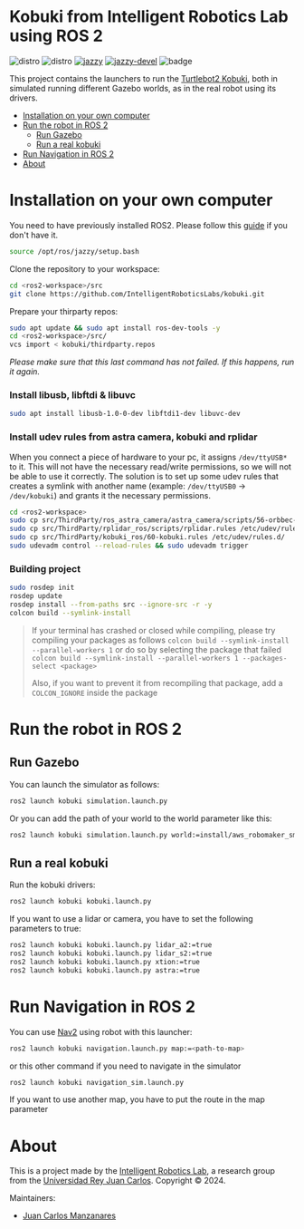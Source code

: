 # Kobuki from Intelligent Robotics Lab using ROS 2

![distro](https://img.shields.io/badge/Ubuntu%2024-Noble%20Numbat-orange)
![distro](https://img.shields.io/badge/ROS2-Jazzy-blue)
[![jazzy](https://github.com/IntelligentRoboticsLabs/kobuki/actions/workflows/jazzy.yaml/badge.svg?branch=jazzy)](https://github.com/IntelligentRoboticsLabs/kobuki/actions/workflows/jazzy.yaml)
[![jazzy-devel](https://github.com/IntelligentRoboticsLabs/kobuki/actions/workflows/jazzy-devel.yaml/badge.svg?branch=jazzy-devel)](https://github.com/IntelligentRoboticsLabs/kobuki/actions/workflows/jazzy-devel.yaml)
![badge](https://img.shields.io/endpoint?url=https://gist.githubusercontent.com/Juancams/b88b51550724dc22c690a0734cf14709/raw/date_kobuki_jazzy.json)

This project contains the launchers to run the [Turtlebot2 Kobuki](https://github.com/kobuki-base), both in simulated running different Gazebo worlds, as in the real robot using its drivers.

- [Installation on your own computer](#installation-on-your-own-computer)  
- [Run the robot in ROS 2](#run-the-robot-in-ros-2)  
   - [Run Gazebo](#run-gazebo)  
   - [Run a real kobuki](#run-a-real-kobuki)
- [Run Navigation in ROS 2](#run-navigation-in-ros-2)
- [About](#about)  


# Installation on your own computer
You need to have previously installed ROS2. Please follow this [guide](https://docs.ros.org/en/jazzy/Installation.html) if you don't have it.
```bash
source /opt/ros/jazzy/setup.bash
```

Clone the repository to your workspace:
```bash
cd <ros2-workspace>/src
git clone https://github.com/IntelligentRoboticsLabs/kobuki.git
```

Prepare your thirparty repos:
```bash
sudo apt update && sudo apt install ros-dev-tools -y
cd <ros2-workspace>/src/
vcs import < kobuki/thirdparty.repos
```
*Please make sure that this last command has not failed. If this happens, run it again.*

### Install libusb, libftdi & libuvc
```bash
sudo apt install libusb-1.0-0-dev libftdi1-dev libuvc-dev
```

### Install udev rules from astra camera, kobuki and rplidar
When you connect a piece of hardware to your pc, it assigns `/dev/ttyUSB*` to it. This will not have the necessary read/write permissions, so we will not be able to use it correctly. The solution is to set up some udev rules that creates a symlink with another name (example: `/dev/ttyUSB0` -> `/dev/kobuki`) and grants it the necessary permissions.
```bash
cd <ros2-workspace>
sudo cp src/ThirdParty/ros_astra_camera/astra_camera/scripts/56-orbbec-usb.rules /etc/udev/rules.d/
sudo cp src/ThirdParty/rplidar_ros/scripts/rplidar.rules /etc/udev/rules.d/
sudo cp src/ThirdParty/kobuki_ros/60-kobuki.rules /etc/udev/rules.d/
sudo udevadm control --reload-rules && sudo udevadm trigger
```

### Building project
```bash
sudo rosdep init
rosdep update
rosdep install --from-paths src --ignore-src -r -y
colcon build --symlink-install 
```

>  If your terminal has crashed or closed while compiling, please try compiling your packages as follows `colcon build --symlink-install --parallel-workers 1` or do so by selecting the package that failed `colcon build --symlink-install --parallel-workers 1 --packages-select <package>`
> 
> Also, if you want to prevent it from recompiling that package, add a `COLCON_IGNORE` inside the package

# Run the robot in ROS 2
## Run Gazebo
You can launch the simulator as follows:
```bash
ros2 launch kobuki simulation.launch.py
```
Or you can add the path of your world to the world parameter like this:
```bash
ros2 launch kobuki simulation.launch.py world:=install/aws_robomaker_small_warehouse_world/share/aws_robomaker_small_warehouse_world/worlds/small_warehouse/small_warehouse.world
``` 

## Run a real kobuki
Run the kobuki drivers:

```bash
ros2 launch kobuki kobuki.launch.py
``` 

If you want to use a lidar or camera, you have to set the following parameters to true:
```bash
ros2 launch kobuki kobuki.launch.py lidar_a2:=true
ros2 launch kobuki kobuki.launch.py lidar_s2:=true
ros2 launch kobuki kobuki.launch.py xtion:=true
ros2 launch kobuki kobuki.launch.py astra:=true
``` 

# Run Navigation in ROS 2

You can use [Nav2](https://navigation.ros.org/) using robot with this launcher:

```bash
ros2 launch kobuki navigation.launch.py map:=<path-to-map>
``` 

or this other command if you need to navigate in the simulator
```bash
ros2 launch kobuki navigation_sim.launch.py
```

If you want to use another map, you have to put the route in the map parameter


# About

This is a project made by the [Intelligent Robotics Lab](https://intelligentroboticslab.gsyc.urjc.es/), a research group from the [Universidad Rey Juan Carlos](https://www.urjc.es/).
Copyright &copy; 2024.

Maintainers:

* [Juan Carlos Manzanares](https://github.com/Juancams)
